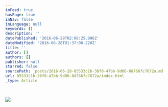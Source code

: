 ```yaml
---
inFeed: true
hasPage: true
inNav: false
inLanguage: null
keywords: []
description: ''
datePublished: '2016-06-28T02:08:25.986Z'
dateModified: '2016-06-28T01:37:00.228Z'
title: ''
author: []
authors: []
publisher: null
starred: false
sourcePath: _posts/2016-06-28-05533c1b-36f0-47bb-9d06-8d766fc7672a.md
url: 05533c1b-36f0-47bb-9d06-8d766fc7672a/index.html
_type: Article

---
```

![](https://the-grid-user-content.s3-us-west-2.amazonaws.com/fbe9de15-e21a-4964-ac33-091a872f3be5.jpg)